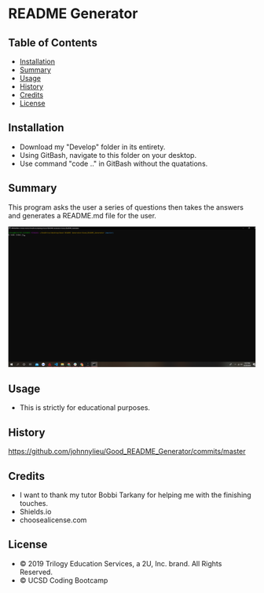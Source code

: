 # README Generator

## Table of Contents

* [Installation](#installation)
* [Summary](#summary)
* [Usage](#usage)
* [History](#history)
* [Credits](#credits)
* [License](#license)


## Installation

* Download my "Develop" folder in its entirety.
* Using GitBash, navigate to this folder on your desktop.
* Use command "code .." in GitBash without the quatations.

## Summary

This program asks the user a series of questions then takes the answers and generates a README.md file for the user.

![alt text](readmegenerator.gif "Application Img1")

## Usage

* This is strictly for educational purposes.

## History

https://github.com/johnnylieu/Good_README_Generator/commits/master

## Credits

* I want to thank my tutor Bobbi Tarkany for helping me with the finishing touches.
* Shields.io
* choosealicense.com



## License
 
* © 2019 Trilogy Education Services, a 2U, Inc. brand. All Rights Reserved.
* © UCSD Coding Bootcamp
